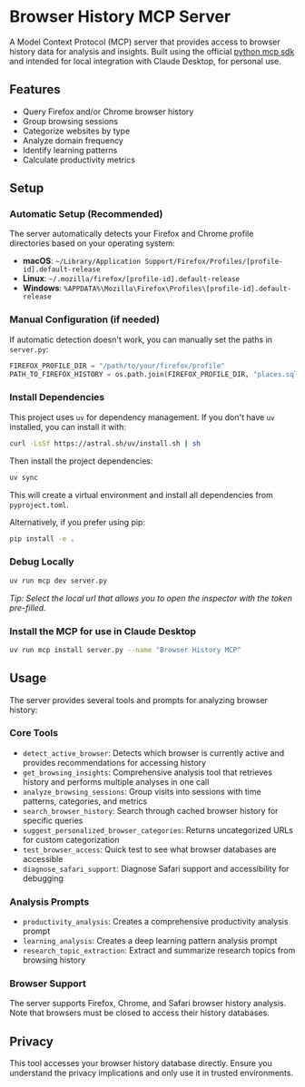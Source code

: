 # Browser History MCP Server

A Model Context Protocol (MCP) server that provides access to browser history data for analysis and insights. Built using the official [python mcp sdk](https://github.com/modelcontextprotocol/python-sdk) and intended for local integration with Claude Desktop, for personal use. 

## Features

- Query Firefox and/or Chrome browser history
- Group browsing sessions
- Categorize websites by type
- Analyze domain frequency
- Identify learning patterns
- Calculate productivity metrics

## Setup

### Automatic Setup (Recommended)

The server automatically detects your Firefox and Chrome profile directories based on your operating system:

- **macOS**: `~/Library/Application Support/Firefox/Profiles/[profile-id].default-release`
- **Linux**: `~/.mozilla/firefox/[profile-id].default-release`
- **Windows**: `%APPDATA%\Mozilla\Firefox\Profiles\[profile-id].default-release`

### Manual Configuration (if needed)

If automatic detection doesn't work, you can manually set the paths in `server.py`:

```python
FIREFOX_PROFILE_DIR = "/path/to/your/firefox/profile"
PATH_TO_FIREFOX_HISTORY = os.path.join(FIREFOX_PROFILE_DIR, "places.sqlite")
```

### Install Dependencies

This project uses `uv` for dependency management. If you don't have `uv` installed, you can install it with:

```bash
curl -LsSf https://astral.sh/uv/install.sh | sh
```

Then install the project dependencies:

```bash
uv sync
```
 
This will create a virtual environment and install all dependencies from `pyproject.toml`.

Alternatively, if you prefer using pip:

```bash
pip install -e .
```

### Debug Locally
```bash
uv run mcp dev server.py
```
_Tip: Select the local url that allows you to open the inspector with the token pre-filled._

### Install the MCP for use in Claude Desktop
```bash
uv run mcp install server.py --name "Browser History MCP"
```

## Usage

The server provides several tools and prompts for analyzing browser history:

### Core Tools

- `detect_active_browser`: Detects which browser is currently active and provides recommendations for accessing history
- `get_browsing_insights`: Comprehensive analysis tool that retrieves history and performs multiple analyses in one call
- `analyze_browsing_sessions`: Group visits into sessions with time patterns, categories, and metrics
- `search_browser_history`: Search through cached browser history for specific queries
- `suggest_personalized_browser_categories`: Returns uncategorized URLs for custom categorization
- `test_browser_access`: Quick test to see what browser databases are accessible
- `diagnose_safari_support`: Diagnose Safari support and accessibility for debugging

### Analysis Prompts

- `productivity_analysis`: Creates a comprehensive productivity analysis prompt
- `learning_analysis`: Creates a deep learning pattern analysis prompt  
- `research_topic_extraction`: Extract and summarize research topics from browsing history

### Browser Support

The server supports Firefox, Chrome, and Safari browser history analysis. Note that browsers must be closed to access their history databases.

## Privacy

This tool accesses your browser history database directly. Ensure you understand the privacy implications and only use it in trusted environments.
